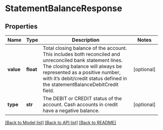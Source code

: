 # StatementBalanceResponse

## Properties
Name | Type | Description | Notes
------------ | ------------- | ------------- | -------------
**value** | **float** | Total closing balance of the account. This includes both reconciled and unreconciled bank statement lines. The closing balance will always be represented as a positive number, with it’s debit/credit status defined in the statementBalanceDebitCredit field. | [optional] 
**type** | **str** | The DEBIT or CREDIT status of the account. Cash accounts in credit have a negative balance. | [optional] 

[[Back to Model list]](../README.md#documentation-for-models) [[Back to API list]](../README.md#documentation-for-api-endpoints) [[Back to README]](../README.md)


